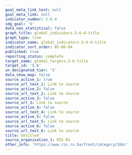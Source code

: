```yaml
---
goal_meta_link_text: null
goal_meta_link: null
indicator_number: 5.6.4
sdg_goal: '5'
data_non_statistical: false
graph_title: global_indicators.5-6-4-title
graph_type: line
indicator_name: global_indicators.5-6-4-title
indicator_sort_order: 05-06-04
published: true
reporting_status: complete
target_name: global_targets.5-6-title
target_id: '5.6'
un_designated_tier: '5'
data_show_map: false
source_active_1: true
source_url_text_1: Link to source
source_active_2: false
source_url_text_2: Link to Source
source_active_3: false
source_url_3: Link to source
source_active_4: false
source_url_text_4: Link to source
source_active_5: false
source_url_text_5: Link to source
source_active_6: false
source_url_text_6: Link to source
title: Untitled
source_organisation_1: RZS RS
other_info: 'https://www.rzs.rs.ba/front/category/264/'
---
```

